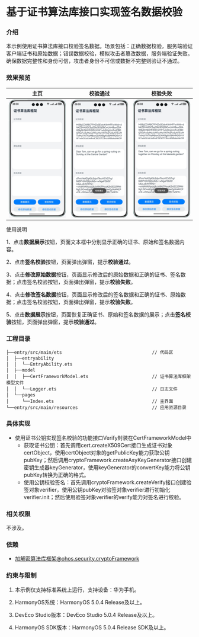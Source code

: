 # 基于证书算法库接口实现签名数据校验

### 介绍

本示例使用证书算法库接口校验签名数据。场景包括：正确数据校验，服务端验证客户端证书和原始数据；错误数据校验，模拟攻击者篡改数据，服务端验证失败。确保数据完整性和身份可信，攻击者身份不可信或数据不完整则验证不通过。

### 效果预览

|   主页    |                   校验通过                   |             校验失败             |
|:-------:|:------------------------------------------:|:---------------------------------------:|
| ![](screenshots/device/index.png) | ![](screenshots/device/verify_success.png) | ![](screenshots/device/verify_fail.png) |

使用说明

1、点击**数据展示**按钮，页面文本框中分别显示正确的证书、原始和签名数据内容。

2、点击**签名校验**按钮，页面弹出弹窗，提示**校验通过**。

3、点击**修改原始数据**按钮，页面显示修改后的原始数据和正确的证书、签名数据；点击签名校验按钮，页面弹出弹窗，提示**校验失败**。

4、点击**修改签名数据**按钮，页面显示修改后的签名数据和正确的证书、原始数据；点击签名校验按钮，页面弹出弹窗，提示**校验失败**。

5、点击**数据展示**按钮，页面恢复正确证书、原始和签名数据的展示；点击**签名校验**按钮，页面弹出弹窗，提示**校验通过**。

### 工程目录

```
├──entry/src/main/ets                                  // 代码区
│  ├──entryability
│  │  └──EntryAbility.ets       
│  ├──model
│  │  ├──CertFrameworkModel.ets                        // 证书算法库框架模型文件
│  │  └──Logger.ets                                    // 日志文件
│  └──pages
│     └──Index.ets                                     // 主界面
└──entry/src/main/resources                            // 应用资源目录
```

### 具体实现

* 使用证书公钥实现签名校验的功能接口Verify封装在CertFrameworkModel中
    * 获取证书公钥：首先调用cert.createX509Cert接口生成证书对象certObject，使用certObject对象的getPublicKey能力获取公钥pubKey；然后调用cryptoFramework.createAsyKeyGenerator接口创建密钥生成器keyGenerator，使用keyGenerator的convertKey能力将公钥pubKey转换为正确的格式。
    * 使用公钥校验签名：首先调用cryptoFramework.createVerify接口创建验签对象verifier，使用公钥pubKey对验签对象verifier进行初始化verifier.init；然后使用验签对象verifier的verify能力对签名进行校验。

### 相关权限

不涉及。

### 依赖

* 加解密算法库框架@ohos.security.cryptoFramework

### 约束与限制

1. 本示例仅支持标准系统上运行，支持设备：华为手机。

2. HarmonyOS系统：HarmonyOS 5.0.4 Release及以上。

3. DevEco Studio版本：DevEco Studio 5.0.4 Release及以上。

4. HarmonyOS SDK版本：HarmonyOS 5.0.4 Release SDK及以上。